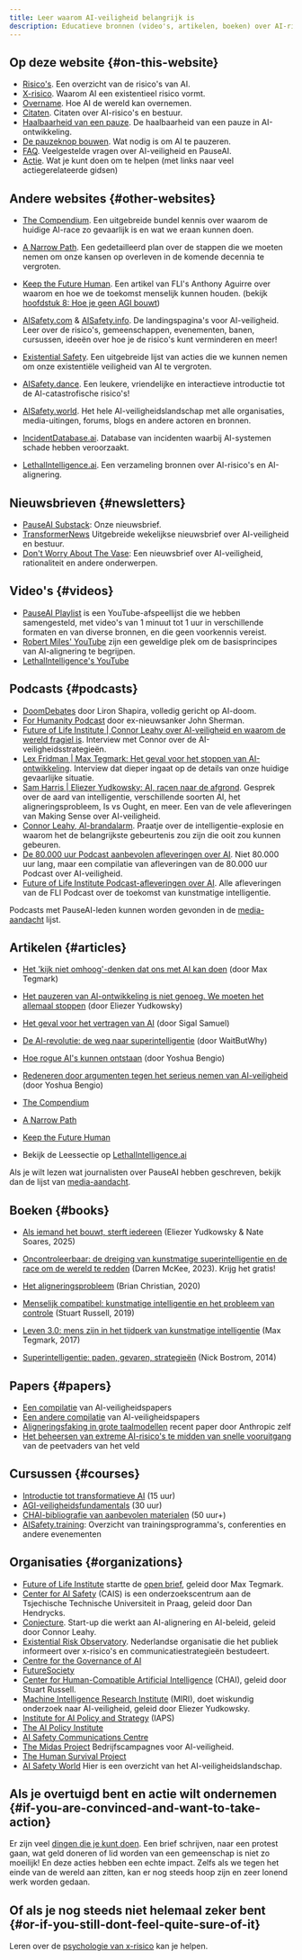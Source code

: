 ```yaml
---
title: Leer waarom AI-veiligheid belangrijk is
description: Educatieve bronnen (video's, artikelen, boeken) over AI-risico's en AI-alignering
---
```

 
<script>
import NewsletterSignup from '$lib/components/NewsletterSignup.svelte';
</script>

<NewsletterSignup />

## Op deze website {#on-this-website}

- [Risico's](/risks). Een overzicht van de risico's van AI.
- [X-risico](/xrisk). Waarom AI een existentieel risico vormt.
- [Overname](/ai-takeover). Hoe AI de wereld kan overnemen.
- [Citaten](/quotes). Citaten over AI-risico's en bestuur.
- [Haalbaarheid van een pauze](/feasibility). De haalbaarheid van een pauze in AI-ontwikkeling.
- [De pauzeknop bouwen](/building-the-pause-button). Wat nodig is om AI te pauzeren.
- [FAQ](/faq). Veelgestelde vragen over AI-veiligheid en PauseAI.
- [Actie](/action). Wat je kunt doen om te helpen (met links naar veel actiegerelateerde gidsen)

## Andere websites {#other-websites}

- [The Compendium](https://www.thecompendium.ai/). Een uitgebreide bundel kennis over waarom de huidige AI-race zo gevaarlijk is en wat we eraan kunnen doen.
- [A Narrow Path](https://www.narrowpath.co/). Een gedetailleerd plan over de stappen die we moeten nemen om onze kansen op overleven in de komende decennia te vergroten.
- [Keep the Future Human](https://keepthefuturehuman.ai/). Een artikel van FLI's Anthony Aguirre over waarom en hoe we de toekomst menselijk kunnen houden. (bekijk [hoofdstuk 8: Hoe je geen AGI bouwt](https://keepthefuturehuman.ai/chapter-8-how-to-not-build-agi/))
- [AISafety.com](https://www.aisafety.com) & [AISafety.info](https://aisafety.info). De landingspagina's voor AI-veiligheid. Leer over de risico's, gemeenschappen, evenementen, banen, cursussen, ideeën over hoe je de risico's kunt verminderen en meer!
- [Existential Safety](https://existentialsafety.org/). Een uitgebreide lijst van acties die we kunnen nemen om onze existentiële veiligheid van AI te vergroten.
- [AISafety.dance](https://aisafety.dance). Een leukere, vriendelijke en interactieve introductie tot de AI-catastrofische risico's!
- [AISafety.world](https://aisafety.world/tiles/). Het hele AI-veiligheidslandschap met alle organisaties, media-uitingen, forums, blogs en andere actoren en bronnen.
- [IncidentDatabase.ai](https://incidentdatabase.ai/). Database van incidenten waarbij AI-systemen schade hebben veroorzaakt.

- [LethalIntelligence.ai](https://lethalintelligence.ai/). Een verzameling bronnen over AI-risico's en AI-alignering.

## Nieuwsbrieven {#newsletters}

- [PauseAI Substack](https://pauseai.substack.com/): Onze nieuwsbrief.
- [TransformerNews](https://www.transformernews.ai/) Uitgebreide wekelijkse nieuwsbrief over AI-veiligheid en bestuur.
- [Don't Worry About The Vase](https://thezvi.substack.com/): Een nieuwsbrief over AI-veiligheid, rationaliteit en andere onderwerpen.

## Video's {#videos}

- [PauseAI Playlist](https://www.youtube.com/playlist?list=PLI46NoubGtIJa0JVCBR-9CayxCOmU0EJt) is een YouTube-afspeellijst die we hebben samengesteld, met video's van 1 minuut tot 1 uur in verschillende formaten en van diverse bronnen, en die geen voorkennis vereist.
- [Robert Miles' YouTube](https://www.youtube.com/watch?v=tlS5Y2vm02c&list=PLfHsskCxi_g-c62a_dmsNuHynaXsRQm40) zijn een geweldige plek om de basisprincipes van AI-alignering te begrijpen.
- [LethalIntelligence's YouTube](https://www.youtube.com/channel/UCLwop3J1O7wL-PNWGjQw8fg)

## Podcasts {#podcasts}

- [DoomDebates](https://www.youtube.com/@DoomDebates) door Liron Shapira, volledig gericht op AI-doom.
- [For Humanity Podcast](https://www.youtube.com/@ForHumanityPodcast) door ex-nieuwsanker John Sherman.
- [Future of Life Institute | Connor Leahy over AI-veiligheid en waarom de wereld fragiel is](https://youtu.be/cSL3Zau1X8g?si=0X3EKoxZ80_HN9Rl&t=1803). Interview met Connor over de AI-veiligheidsstrategieën.
- [Lex Fridman | Max Tegmark: Het geval voor het stoppen van AI-ontwikkeling](https://youtu.be/VcVfceTsD0A?t=1547). Interview dat dieper ingaat op de details van onze huidige gevaarlijke situatie.
- [Sam Harris | Eliezer Yudkowsky: AI, racen naar de afgrond](https://samharris.org/episode/SE60B0CF4B8). Gesprek over de aard van intelligentie, verschillende soorten AI, het aligneringsprobleem, Is vs Ought, en meer. Een van de vele afleveringen van Making Sense over AI-veiligheid.
- [Connor Leahy, AI-brandalarm](https://youtu.be/pGjyiqJZPJo?t=2510). Praatje over de intelligentie-explosie en waarom het de belangrijkste gebeurtenis zou zijn die ooit zou kunnen gebeuren.
- [De 80.000 uur Podcast aanbevolen afleveringen over AI](https://80000hours.org/podcast/on-artificial-intelligence/). Niet 80.000 uur lang, maar een compilatie van afleveringen van de 80.000 uur Podcast over AI-veiligheid.
- [Future of Life Institute Podcast-afleveringen over AI](https://futureoflife.org/podcast/?_category_browser=ai). Alle afleveringen van de FLI Podcast over de toekomst van kunstmatige intelligentie.

Podcasts met PauseAI-leden kunnen worden gevonden in de [media-aandacht](/press) lijst.

## Artikelen {#articles}

- [Het 'kijk niet omhoog'-denken dat ons met AI kan doen](https://time.com/6273743/thinking-that-could-doom-us-with-ai/) (door Max Tegmark)
- [Het pauzeren van AI-ontwikkeling is niet genoeg. We moeten het allemaal stoppen](https://time.com/6266923/ai-eliezer-yudkowsky-open-letter-not-enough/) (door Eliezer Yudkowsky)
- [Het geval voor het vertragen van AI](https://www.vox.com/the-highlight/23621198/artificial-intelligence-chatgpt-openai-existential-risk-china-ai-safety-technology) (door Sigal Samuel)
- [De AI-revolutie: de weg naar superintelligentie](https://waitbutwhy.com/2015/01/artificial-intelligence-revolution-1.html) (door WaitButWhy)
- [Hoe rogue AI's kunnen ontstaan](https://yoshuabengio.org/2023/05/22/how-rogue-ais-may-arise/) (door Yoshua Bengio)

- [Redeneren door argumenten tegen het serieus nemen van AI-veiligheid](https://yoshuabengio.org/2024/07/09/reasoning-through-arguments-against-taking-ai-safety-seriously/) (door Yoshua Bengio)
- [The Compendium](https://www.thecompendium.ai/)
- [A Narrow Path](https://www.narrowpath.co/)
- [Keep the Future Human](https://keepthefuturehuman.ai/)
- Bekijk de Leessectie op [LethalIntelligence.ai](https://lethalintelligence.ai/reading-time/)

Als je wilt lezen wat journalisten over PauseAI hebben geschreven, bekijk dan de lijst van [media-aandacht](/press).

## Boeken {#books}

- [Als iemand het bouwt, sterft iedereen](https://ifanyonebuildsit.com/) (Eliezer Yudkowsky & Nate Soares, 2025)
- [Oncontroleerbaar: de dreiging van kunstmatige superintelligentie en de race om de wereld te redden](https://www.goodreads.com/book/show/202416160-uncontrollable) (Darren McKee, 2023). Krijg het gratis!

- [Het aligneringsprobleem](https://www.goodreads.com/book/show/50489349-the-alignment-probleem) (Brian Christian, 2020)
- [Menselijk compatibel: kunstmatige intelligentie en het probleem van controle](https://www.goodreads.com/en/book/show/44767248) (Stuart Russell, 2019)
- [Leven 3.0: mens zijn in het tijdperk van kunstmatige intelligentie](https://www.goodreads.com/en/book/show/34272565) (Max Tegmark, 2017)
- [Superintelligentie: paden, gevaren, strategieën](https://www.goodreads.com/en/book/show/20527133) (Nick Bostrom, 2014)

## Papers {#papers}

- [Een compilatie](https://arkose.org/aisafety) van AI-veiligheidspapers
- [Een andere compilatie](https://futureoflife.org/resource/introductory-resources-on-ai-risks/#toc-44245428-2) van AI-veiligheidspapers
- [Aligneringsfaking in grote taalmodellen](https://www.anthropic.com/news/alignment-faking) recent paper door Anthropic zelf
- [Het beheersen van extreme AI-risico's te midden van snelle vooruitgang](https://www.science.org/doi/abs/10.1126/science.adn0117) van de peetvaders van het veld

## Cursussen {#courses}

- [Introductie tot transformatieve AI](https://aisafetyfundamentals.com/intro-to-tai/) (15 uur)
- [AGI-veiligheidsfundamentals](https://www.agisafetyfundamentals.com/) (30 uur)
- [CHAI-bibliografie van aanbevolen materialen](https://humancompatible.ai/bibliography) (50 uur+)
- [AISafety.training](https://aisafety.training/): Overzicht van trainingsprogramma's, conferenties en andere evenementen

## Organisaties {#organizations}

- [Future of Life Institute](https://futureoflife.org/cause-area/artificial-intelligence/) startte de [open brief](https://futureoflife.org/open-letter/pause-giant-ai-experiments/), geleid door Max Tegmark.
- [Center for AI Safety](https://www.safe.ai/) (CAIS) is een onderzoekscentrum aan de Tsjechische Technische Universiteit in Praag, geleid door Dan Hendrycks.
- [Conjecture](https://www.conjecture.dev/). Start-up die werkt aan AI-alignering en AI-beleid, geleid door Connor Leahy.
- [Existential Risk Observatory](https://existentialriskobservatory.org/). Nederlandse organisatie die het publiek informeert over x-risico's en communicatiestrategieën bestudeert.
- [Centre for the Governance of AI](https://www.governance.ai/)
- [FutureSociety](https://thefuturesociety.org/about-us/)
- [Center for Human-Compatible Artificial Intelligence](https://humancompatible.ai/about/) (CHAI), geleid door Stuart Russell.
- [Machine Intelligence Research Institute](https://intelligence.org/) (MIRI), doet wiskundig onderzoek naar AI-veiligheid, geleid door Eliezer Yudkowsky.
- [Institute for AI Policy and Strategy](https://www.iaps.ai/) (IAPS)
- [The AI Policy Institute](https://theaipi.org/)
- [AI Safety Communications Centre](https://aiscc.org/2023/11/01/yougov-poll-83-of-brits-demand-companies-prove-ai-systems-are-safe-before-release/)
- [The Midas Project](https://www.themidasproject.com/) Bedrijfscampagnes voor AI-veiligheid.
- [The Human Survival Project](https://thehumansurvivalproject.org/)
- [AI Safety World](https://aisafety.world/) Hier is een overzicht van het AI-veiligheidslandschap.

## Als je overtuigd bent en actie wilt ondernemen {#if-you-are-convinced-and-want-to-take-action}

Er zijn veel [dingen die je kunt doen](/action).
Een brief schrijven, naar een protest gaan, wat geld doneren of lid worden van een gemeenschap is niet zo moeilijk!
En deze acties hebben een echte impact.
Zelfs als we tegen het einde van de wereld aan zitten, kan er nog steeds hoop zijn en zeer lonend werk worden gedaan.

## Of als je nog steeds niet helemaal zeker bent {#or-if-you-still-dont-feel-quite-sure-of-it}

Leren over de [psychologie van x-risico](/psychology-of-x-risk) kan je helpen.